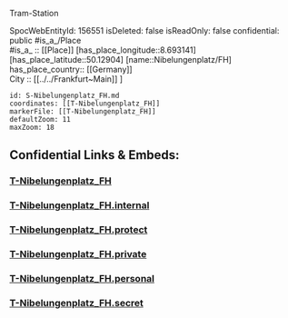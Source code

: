 ﻿---
location: [50.12904,8.693141] 
type: Station 
mapzoom: [8,18] 
mapmarker: tram 
tags:
- geo/station/tram
---

Tram-Station

SpocWebEntityId: 156551
isDeleted: false
isReadOnly: false
confidential: public
#is_a_/Place  
#is_a_ :: [[Place]] 
[has_place_longitude::8.693141] 
[has_place_latitude::50.12904] 
[name::Nibelungenplatz/FH] 
has_place_country:: [[Germany]]  
City :: [[../../Frankfurt~Main]] ] 


```leaflet
id: S-Nibelungenplatz_FH.md
coordinates: [[T-Nibelungenplatz_FH]] 
markerFile: [[T-Nibelungenplatz_FH]] 
defaultZoom: 11 
maxZoom: 18
```


## Confidential Links & Embeds: 

### [T-Nibelungenplatz_FH](/_public/Earth/Continent/Europe/Europe~Central/Germany/Germany~West/Hessen/counties~Hessen/Frankfurt~Main/Stations-FFM~T/T-Nibelungenplatz_FH.md) 

### [T-Nibelungenplatz_FH.internal](/_internal/Earth/Continent/Europe/Europe~Central/Germany/Germany~West/Hessen/counties~Hessen/Frankfurt~Main/Stations-FFM~T/T-Nibelungenplatz_FH.internal.md) 

### [T-Nibelungenplatz_FH.protect](/_protect/Earth/Continent/Europe/Europe~Central/Germany/Germany~West/Hessen/counties~Hessen/Frankfurt~Main/Stations-FFM~T/T-Nibelungenplatz_FH.protect.md) 

### [T-Nibelungenplatz_FH.private](/_private/Earth/Continent/Europe/Europe~Central/Germany/Germany~West/Hessen/counties~Hessen/Frankfurt~Main/Stations-FFM~T/T-Nibelungenplatz_FH.private.md) 

### [T-Nibelungenplatz_FH.personal](/_personal/Earth/Continent/Europe/Europe~Central/Germany/Germany~West/Hessen/counties~Hessen/Frankfurt~Main/Stations-FFM~T/T-Nibelungenplatz_FH.personal.md) 

### [T-Nibelungenplatz_FH.secret](/_secret/Earth/Continent/Europe/Europe~Central/Germany/Germany~West/Hessen/counties~Hessen/Frankfurt~Main/Stations-FFM~T/T-Nibelungenplatz_FH.secret.md) 

